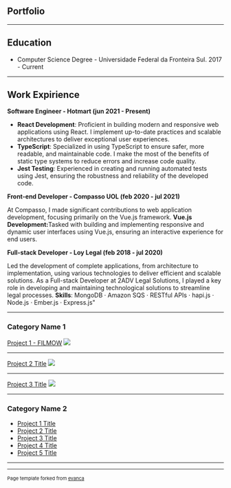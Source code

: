 ## Portfolio

---
## Education

<ul>
  <li>Computer Science Degree - Universidade Federal da Fronteira Sul. 2017 - Current</li>
</ul>

---
## Work Expirience

<b>Software Engineer - Hotmart (jun 2021 - Present)</b>

<ul>
<li><b>React Development</b>: Proficient in building modern and responsive web applications using React. I implement up-to-date practices and scalable architectures to deliver exceptional user experiences.</li>

<li><b>TypeScript</b>: Specialized in using TypeScript to ensure safer, more readable, and maintainable code. I make the most of the benefits of static type systems to reduce errors and increase code quality.</li>

<li><b>Jest Testing</b>: Experienced in creating and running automated tests using Jest, ensuring the robustness and reliability of the developed code.</li>
</ul>


<b>Front-end Developer - Compasso UOL (feb 2020 - jul 2021)</b>

At Compasso, I made significant contributions to web application development, focusing primarily on the Vue.js framework.
<b>Vue.js Development:</b>Tasked with building and implementing responsive and dynamic user interfaces using Vue.js, ensuring an interactive experience for end users.


<b>Full-stack Developer - Loy Legal (feb 2018 - jul 2020)</b>

Led the development of complete applications, from architecture to implementation, using various technologies to deliver efficient and scalable solutions. As a Full-stack Developer at 2ADV Legal Solutions, I played a key role in developing and maintaining technological solutions to streamline legal processes.
<b>Skills</b>: MongoDB · Amazon SQS · RESTful APIs · hapi.js · Node.js · Ember.js · Express.js"


---
### Category Name 1 

[Project 1 - FILMOW](/[sample_page](https://github.com/tiodospc/Filmow-Projeto-Prog2?tab=readme-ov-file))
<img src="images/dummy_thumbnail.jpg?raw=true"/>

---
[Project 2 Title](/pdf/sample_presentation.pdf)
<img src="images/[114106697-bc3be600-98a5-11eb-9d96-d24c31f1ac74](https://github.com/tiodospc/portfolio/assets/31110504/accec0af-3f90-4089-8886-d6a761650a03)?raw=true"/>

---
[Project 3 Title](http://example.com/)
<img src="images/dummy_thumbnail.jpg?raw=true"/>

---

### Category Name 2

- [Project 1 Title](http://example.com/)
- [Project 2 Title](http://example.com/)
- [Project 3 Title](http://example.com/)
- [Project 4 Title](http://example.com/)
- [Project 5 Title](http://example.com/)

---




---
<p style="font-size:11px">Page template forked from <a href="https://github.com/evanca/quick-portfolio">evanca</a></p>
<!-- Remove above link if you don't want to attibute -->

